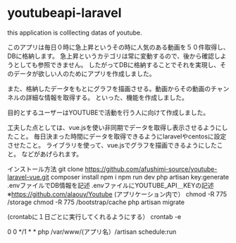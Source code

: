 # youtubeapi-laravel
this application is colllecting datas of youtube.

このアプリは毎日０時に急上昇というその時に人気のある動画を５０件取得し、DBに格納します。
急上昇というカテゴリは常に変動するので、後から確認しようとしても参照できません。
したがってDBに格納することでそれを実現し、そのデータが欲しい人のためにアプリを作成しました。

また、格納したデータをもとにグラフを描画させる。動画からその動画のチャンネルの詳細な情報を取得する。
といった、機能を作成しました。

目的とするユーザーはYOUTUBEで活動を行う人に向けて作成しました。

工夫した点としては、vue.jsを使い非同期でデータを取得し表示させるようにしたこと。
毎日決まった時間にデータを取得できるようにlaravelやcentosに設定させたこと。
ライブラリを使って、vue.jsでグラフを描画できるようにしたこと。
などがあげられます。

インストール方法
git clone https://github.com/afushimi-source/youtube-laravel-vue.git
composer install
npm i
npm run dev
php artisan key:generate
.envファイルでDB情報を記述
.envファイルにYOUTUBE_API＿KEYの記述
※https://github.com/alaouy/Youtube
(アプリケーション内で）
chmod -R 775 /storage
chmod -R 775 /bootstrap/cache
php artisan migrate

(crontabに１日ごとに実行してくれるようにする）
crontab -e

0 0 */1 * * php /var/www/(アプリ名）/artisan schedule:run
